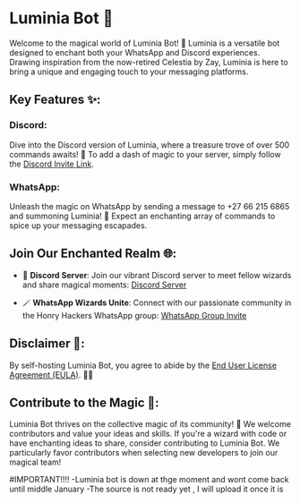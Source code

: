 # Luminia Bot 🌟

Welcome to the magical world of Luminia Bot! 🚀 Luminia is a versatile bot designed to enchant both your WhatsApp and Discord experiences. Drawing inspiration from the now-retired Celestia by Zay, Luminia is here to bring a unique and engaging touch to your messaging platforms.

## Key Features ✨:

### Discord:
Dive into the Discord version of Luminia, where a treasure trove of over 500 commands awaits! 🎉 To add a dash of magic to your server, simply follow the [Discord Invite Link](https://discord.com/api/oauth2/authorize?client_id=1187824632506630295&permissions=8&scope=applications.commands%20bot).

### WhatsApp:
Unleash the magic on WhatsApp by sending a message to +27 66 215 6865 and summoning Luminia! 📲 Expect an enchanting array of commands to spice up your messaging escapades.

## Join Our Enchanted Realm 🌐:

- 🏰 **Discord Server**: Join our vibrant Discord server to meet fellow wizards and share magical moments: [Discord Server](discord.gg/fGWrSxDFas)
  
- 🪄 **WhatsApp Wizards Unite**: Connect with our passionate community in the Honry Hackers WhatsApp group: [WhatsApp Group Invite](https://chat.whatsapp.com/HBYPFeUQ20uLTIDNXDQYKb)

## Disclaimer 📜:

By self-hosting Luminia Bot, you agree to abide by the [End User License Agreement (EULA)](EULA). 🧙‍♂️

## Contribute to the Magic 🌈:

Luminia Bot thrives on the collective magic of its community! 🌟 We welcome contributors and value your ideas and skills. If you're a wizard with code or have enchanting ideas to share, consider contributing to Luminia Bot. We particularly favor contributors when selecting new developers to join our magical team!


#IMPORTANT!!!!
-Luminia bot is down at thge moment and wont come back until middle January
-The source is not ready yet , I will upload it once it is
